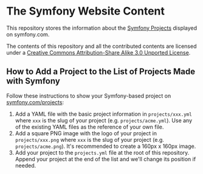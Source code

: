 The Symfony Website Content
===========================

This repository stores the information about the [Symfony Projects][1] displayed
on symfony.com.

The contents of this repository and all the contributed contents are licensed
under a [Creative Commons Attribution-Share Alike 3.0 Unported License](https://creativecommons.org/licenses/by-sa/3.0/).

How to Add a Project to the List of Projects Made with Symfony
--------------------------------------------------------------

Follow these instructions to show your Symfony-based project on [symfony.com/projects][1]:

 1. Add a YAML file with the basic project information in `projects/xxx.yml`
    where `xxx` is the slug of your project (e.g. `projects/acme.yml`). Use any
    of the existing YAML files as the reference of your own file.
 2. Add a square PNG image with the logo of your project in `projects/xxx.png`
    where `xxx` is the slug of your project (e.g. `projects/acme.png`). It's
    recommended to create a 160px x 160px image.
 3. Add your project to the `projects.yml` file at the root of this repository.
    Append your project at the end of the list and we'll change its position if
    needed.

[1]: https://symfony.com/projects
